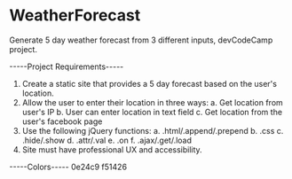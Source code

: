 # WeatherForecast
Generate 5 day weather forecast from 3 different inputs, devCodeCamp project.

-----Project Requirements-----
1. Create a static site that provides a 5 day forecast based on the user's location.
2. Allow the user to enter their location in three ways:
	a. Get location from user's IP
	b. User can enter location in text field
	c. Get location from the user's facebook page
3. Use the following jQuery functions:
	a. .html/.append/.prepend
	b. .css
	c. .hide/.show
	d. .attr/.val
	e. .on
	f. .ajax/.get/.load
4. Site must have professional UX and accessibility.

-----Colors-----
0e24c9
f51426